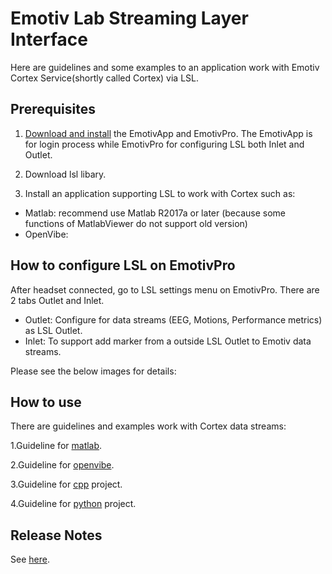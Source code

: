 # Emotiv Lab Streaming Layer Interface

Here are guidelines and some examples to an application work with Emotiv Cortex Service(shortly called Cortex) via LSL.

## Prerequisites

1. [Download and install](https://www.emotiv.com/developer/) the EmotivApp and EmotivPro. The EmotivApp is for login process while EmotivPro for configuring LSL both Inlet and Outlet.
2. Download lsl libary.

3. Install an application supporting LSL to work with Cortex such as:
  - Matlab: recommend use Matlab R2017a or later (because some functions of MatlabViewer do not support old version)
  - OpenVibe:

## How to configure LSL on EmotivPro

After headset connected, go to LSL settings menu on EmotivPro. There are 2 tabs Outlet and Inlet.
- Outlet: Configure for data streams (EEG, Motions, Performance metrics) as LSL Outlet.
- Inlet: To support add marker from a outside LSL Outlet to Emotiv data streams.

Please see the below images for details:



## How to use

There are guidelines and examples work with Cortex data streams:

  1.Guideline for <a href="examples/matlab/readme.md">matlab</a>.

  2.Guideline for <a href="examples/openvibe/readme.md">openvibe</a>.

  3.Guideline for <a href="examples/cpp/readme.md">cpp</a> project.

  4.Guideline for <a href="examples/python/readme.md">python</a> project.

## Release Notes

See <a href="docs/release_notes.md">here</a>.




